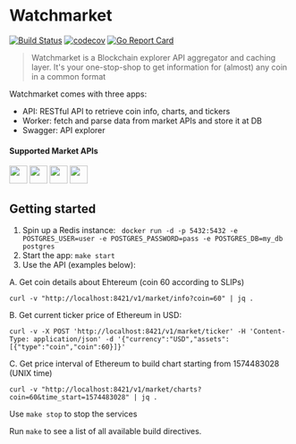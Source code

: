 # Watchmarket

[![Build Status](https://dev.azure.com/TrustWallet/WatchMarket/_apis/build/status/trustwallet.watchmarket?branchName=master)](https://dev.azure.com/TrustWallet/WatchMarket/_build/latest?definitionId=45&branchName=master)
[![codecov](https://codecov.io/gh/trustwallet/watchmarket/branch/master/graph/badge.svg)](https://codecov.io/gh/trustwallet/watchmarket)
[![Go Report Card](https://goreportcard.com/badge/github.com/TrustWallet/watchmarket)](https://goreportcard.com/report/github.com/TrustWallet/watchmarket)

> Watchmarket is a Blockchain explorer API aggregator and caching layer. It's your one-stop-shop to get information for (almost) any coin in a common format

Watchmarket comes with three apps:
* API: RESTful API to retrieve coin info, charts, and tickers
* Worker: fetch and parse data from market APIs and store it at DB
* Swagger: API explorer

#### Supported Market APIs

<a href="https://coinmarketcap.com" target="_blank"><img src="https://coinmarketcap.com/apple-touch-icon.png" width="32" /></a>
<a href="https://www.binance.org/" target="_blank"><img src="https://raw.githubusercontent.com/trustwallet/assets/master/blockchains/binance/info/logo.png" width="32" /></a>
<a href="https://fixer.io/" target="_blank"><img src="https://fixer.io/fixer_images/fixer_money.png" width="32" /></a>
<a href="https://www.coingecko.com/" target="_blank"><img src="https://static.coingecko.com/s/thumbnail-007177f3eca19695592f0b8b0eabbdae282b54154e1be912285c9034ea6cbaf2.png" width="32" /></a>

## Getting started

1. Spin up a Redis instance: ` docker run -d -p 5432:5432 -e POSTGRES_USER=user -e POSTGRES_PASSWORD=pass -e POSTGRES_DB=my_db postgres`
2. Start the app: `make start`
3. Use the API (examples below):

  A. Get coin details about Ehtereum (coin 60 according to SLIPs) 
  
  ```curl -v "http://localhost:8421/v1/market/info?coin=60" | jq .``` 
  
  B. Get current ticker price of Ethereum in USD:
   
   ```curl -v -X POST 'http://localhost:8421/v1/market/ticker' -H 'Content-Type: application/json' -d '{"currency":"USD","assets":[{"type":"coin","coin":60}]}'```
   
  C. Get price interval of Ethereum to build chart starting from 1574483028 (UNIX time)
  
   ```curl -v "http://localhost:8421/v1/market/charts?coin=60&time_start=1574483028" | jq .```
 
Use `make stop` to stop the services

Run `make` to see a list of all available build directives.
